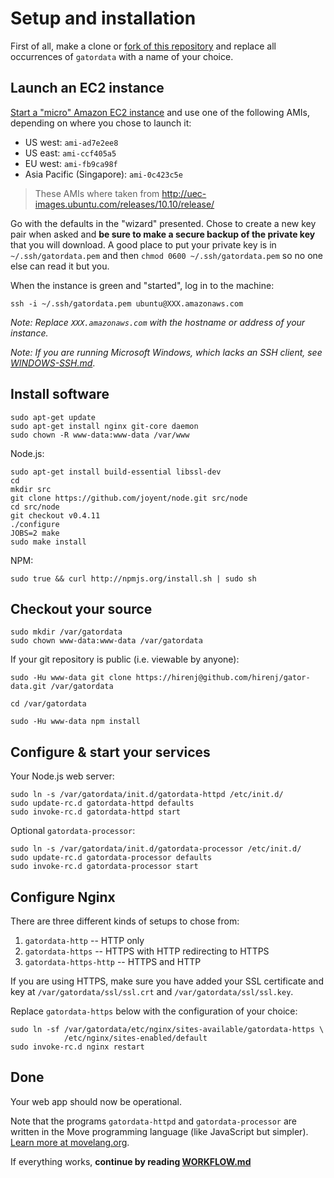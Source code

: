 # Setup and installation

First of all, make a clone or [fork of this repository](http://help.github.com/fork-a-repo/) and replace all occurrences of `gatordata` with a name of your choice.

## Launch an EC2 instance

[Start a "micro" Amazon EC2 instance](https://console.aws.amazon.com/ec2/home) and use one of the following AMIs, depending on where you chose to launch it:

- US west: `ami-ad7e2ee8`
- US east: `ami-ccf405a5`
- EU west: `ami-fb9ca98f`
- Asia Pacific (Singapore): `ami-0c423c5e`

> These AMIs where taken from <http://uec-images.ubuntu.com/releases/10.10/release/>

Go with the defaults in the "wizard" presented. Chose to create a new key pair when asked and **be sure to make a secure backup of the private key** that you will download. A good place to put your private key is in `~/.ssh/gatordata.pem` and then `chmod 0600 ~/.ssh/gatordata.pem` so no one else can read it but you.

When the instance is green and "started", log in to the machine:

    ssh -i ~/.ssh/gatordata.pem ubuntu@XXX.amazonaws.com

*Note: Replace `XXX.amazonaws.com` with the hostname or address of your instance.*

*Note: If you are running Microsoft Windows, which lacks an SSH client, see [WINDOWS-SSH.md](WINDOWS-SSH.md#readme)*.

## Install software

    sudo apt-get update
    sudo apt-get install nginx git-core daemon
    sudo chown -R www-data:www-data /var/www

Node.js:

    sudo apt-get install build-essential libssl-dev
    cd
    mkdir src
    git clone https://github.com/joyent/node.git src/node
    cd src/node
    git checkout v0.4.11
    ./configure
    JOBS=2 make
    sudo make install

NPM:

    sudo true && curl http://npmjs.org/install.sh | sudo sh

## Checkout your source

    sudo mkdir /var/gatordata
    sudo chown www-data:www-data /var/gatordata

If your git repository is public (i.e. viewable by anyone):

    sudo -Hu www-data git clone https://hirenj@github.com/hirenj/gator-data.git /var/gatordata
    
    cd /var/gatordata
    
    sudo -Hu www-data npm install

## Configure & start your services

Your Node.js web server:

    sudo ln -s /var/gatordata/init.d/gatordata-httpd /etc/init.d/
    sudo update-rc.d gatordata-httpd defaults
    sudo invoke-rc.d gatordata-httpd start
    
Optional `gatordata-processor`:
    
    sudo ln -s /var/gatordata/init.d/gatordata-processor /etc/init.d/
    sudo update-rc.d gatordata-processor defaults
    sudo invoke-rc.d gatordata-processor start


## Configure Nginx

There are three different kinds of setups to chose from:

1. `gatordata-http` -- HTTP only
2. `gatordata-https` -- HTTPS with HTTP redirecting to HTTPS
3. `gatordata-https-http` -- HTTPS and HTTP

If you are using HTTPS, make sure you have added your SSL certificate and key at `/var/gatordata/ssl/ssl.crt` and `/var/gatordata/ssl/ssl.key`.

Replace `gatordata-https` below with the configuration of your choice:

    sudo ln -sf /var/gatordata/etc/nginx/sites-available/gatordata-https \
                /etc/nginx/sites-enabled/default
    sudo invoke-rc.d nginx restart


## Done

Your web app should now be operational.

Note that the programs `gatordata-httpd` and `gatordata-processor` are written in the Move programming language (like JavaScript but simpler). [Learn more at movelang.org](http://movelang.org/).

If everything works, **continue by reading [WORKFLOW.md](https://github.com/hirenj/gator-data/blob/master/WORKFLOW.md#readme)**
